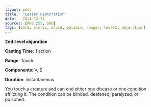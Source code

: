 ```yaml
---
layout: post
title:  "Lesser Restoration"
date:   2014-12-31
sources: [PHB.255, SRD]
tags: [bard, cleric, druid, paladin, ranger, level2, abjuration]
---
```


**2nd-level abjuration**

**Casting Time**: 1 action

**Range**: Touch

**Components**: V, S

**Duration**: Instantaneous

You touch a creature and can end either one disease or one condition afflicting it. The condition can be blinded, deafened, paralyzed, or poisoned.
